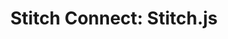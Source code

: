 ---
title: "Stitch Connect: Stitch.js"
permalink: /stitch-connect/js
sidebar: js
layout: connect
toc: false
summary: false
---
